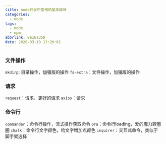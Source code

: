 ```yaml
---
title: node开发中常用的基本模块
categories:
  - node
tags:
  - node
  - npm
abbrlink: 8e16a359
date: 2020-03-18 13:20:02
---
```


### 文件操作
`mkdirp`: 目录操作，加强版的操作
`fs-extra`：文件操作，加强版的操作

### 请求
`request`：请求，更好的请求
`axios`：请求

### 命令行
`commander`：命令行操作，流式操作获取命令
`ora`：命令行loading，爱的魔力转圈圈
`chalk`：命令行文字颜色，给文字增加点颜色
`inquirer`：交互式命令，类似于脚手架选择
``